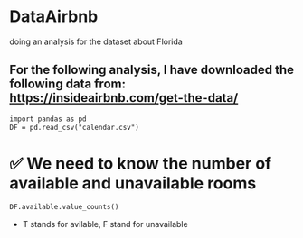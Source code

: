 # DataAirbnb
doing an analysis for the dataset about Florida
## For the following analysis, I have downloaded the following data from: https://insideairbnb.com/get-the-data/
``` diff
import pandas as pd
DF = pd.read_csv("calendar.csv")
```
# :white_check_mark: We need to know the number of available and unavailable rooms
``` diff
DF.available.value_counts()
```

* T stands for avilable, F stand for unavailable

